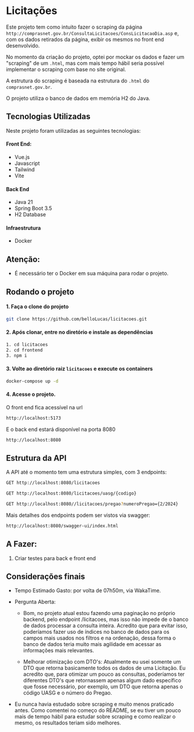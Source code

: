# Licitações

Este projeto tem como intuito fazer o scraping da página `http://comprasnet.gov.br/ConsultaLicitacoes/ConsLicitacaoDia.asp` e, com os dados retirados da página, exibir os mesmos no front end desenvolvido.

No momento da criação do projeto, optei por mockar os dados e fazer um "scraping" de um `.html`, mas com mais tempo hábil seria possível implementar o scraping com base no site original.

A estrutura do scraping é baseada na estrutura do `.html` do `comprasnet.gov.br`.

O projeto utiliza o banco de dados em memória H2 do Java.

## Tecnologias Utilizadas

Neste projeto foram utilizadas as seguintes tecnologias:

#### Front End:

- Vue.js
- Javascript
- Tailwind
- Vite

#### Back End

- Java 21
- Spring Boot 3.5
- H2 Database

#### Infraestrutura

- Docker

## Atenção:

- É necessário ter o Docker em sua máquina para rodar o projeto.

## Rodando o projeto

#### 1. Faça o clone do projeto

```bash
git clone https://github.com/belloLucas/licitacoes.git
```

#### 2. Após clonar, entre no diretório e instale as dependências

```bash
1. cd licitacoes
2. cd frontend
3. npm i
```

#### 3. Volte ao diretório raiz `licitacoes` e execute os containers

```bash
docker-compose up -d
```

#### 4. Acesse o projeto.

O front end fica acessível na url

```bash
http://localhost:5173
```

E o back end estará disponível na porta 8080

```bash
http://localhost:8080
```

## Estrutura da API

A API até o momento tem uma estrutura simples, com 3 endpoints:

```bash
GET http://localhost:8080/licitacoes
```

```bash
GET http://localhost:8080/licitacoes/uasg/{codigo}
```

```bash
GET http://localhost:8080//licitacoes/pregao?numeroPregao={2/2024}
```

Mais detalhes dos endpoints podem ser vistos via swagger:

```bash
http://localhost:8080/swagger-ui/index.html
```

## A Fazer:

1. Criar testes para back e front end

## Considerações finais

- Tempo Estimado Gasto: por volta de 07h50m, via WakaTime.
- Pergunta Aberta:

  - Bom, no projeto atual estou fazendo uma paginação no próprio backend, pelo endpoint /licitacoes, mas isso não impede de o banco de dados processar a consulta inteira. Acredito que para evitar isso, poderíamos fazer uso de índices no banco de dados para os campos mais usados nos filtros e na ordenação, dessa forma o banco de dados teria muito mais agilidade em acessar as informações mais relevantes.

  - Melhorar otimização com DTO's: Atualmente eu usei somente um DTO que retorna basicamente todos os dados de uma Licitação. Eu acredito que, para otimizar um pouco as consultas, poderíamos ter diferentes DTO's que retornassem apenas algum dado específico que fosse necessário, por exemplo, um DTO que retorna apenas o código UASG e o número do Pregao.

- Eu nunca havia estudado sobre scraping e muito menos praticado antes. Como comentei no começo do README, se eu tiver um pouco mais de tempo hábil para estudar sobre scraping e como realizar o mesmo, os resultados teriam sido melhores.
